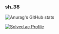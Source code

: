 ### sh_38


![Anurag's GitHub stats](https://github-readme-stats.vercel.app/api?username=timber3&show_icons=true&theme=cobalt)



[![Solved.ac Profile](http://mazassumnida.wtf/api/v2/generate_badge?boj=timber3)](https://solved.ac/timber3/)


<!--
**timber3/timber3** is a ✨ _special_ ✨ repository because its `README.md` (this file) appears on your GitHub profile.

Here are some ideas to get you started:

- 🔭 I’m currently working on ...
- 🌱 I’m currently learning ...
- 👯 I’m looking to collaborate on ...
- 🤔 I’m looking for help with ...
- 💬 Ask me about ...
- 📫 How to reach me: ...
- 😄 Pronouns: ...
- ⚡ Fun fact: ...
-->
